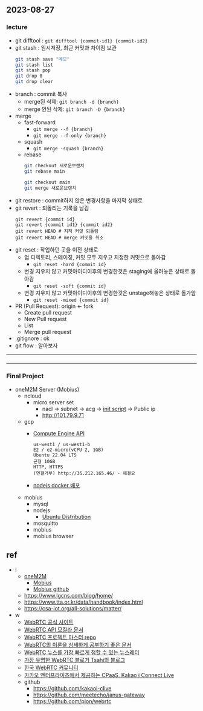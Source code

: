 ## 2023-08-27
### lecture
- git difftool : `git difftool {commit-id1} {commit-id2}`  
- git stash : 임시저장, 최근 커밋과 차이점 보관
  ```bash
  git stash save "메모"
  git stash list
  git stash pop
  git drop 0
  git drop clear
  ```
- branch : commit 복사
  - merge된 삭제: `git branch -d {branch}`
  - merge 안된 삭제: `git branch -D {branch}`
- merge
  - fast-forward
    - `git merge --f {branch}`
    - `git merge --f-only {branch}`
  - squash
    - `git merge -squash {branch}`
  - rebase
    ```bash
    git checkout 새로운브랜치 
    git rebase main 

    git checkout main 
    git merge 새로운브랜치
    ```
- git restore : commit하지 않은 변경사항을 마지막 상태로
- git revert : 되돌리는 기록을 남김
    ```
    git revert {commit id}
    git revert {commit id1} {commit id2}
    git revert HEAD # 지적 커밋 되돌림
    git revert HEAD # merge 커밋을 취소
    ```
- git reset : 작업하던 곳을 이전 상태로
  - 업 디렉토리, 스테이징, 커밋 모두 지우고 지정한 커밋으로 돌아감
    - `git reset -hard {commit id}`
  - 변경 지우지 않고 커밋아이디이후의 변경한것은 staging에 올려놓은 상태로 돌아감
    - `git reset -soft {commit id}`
  - 변경 지우지 않고 커밋아이디이후의 변경한것은 unstage해놓은 상태로 돌가암
    - `git reset -mixed {commit id}`
- PR (Pull Request): origin <- fork
  - Create pull request
  - New Pull request
  - List
  - Merge pull request
- .gitignore : ok
- git flow : 알아보자
---
###
---
### Final Project
- oneM2M Server (Mobius)
    - ncloud
        - micro server set
            - nacl -> subnet -> acg -> [init script](usvr-script.sh) -> Public ip
            - http://101.79.9.71
    - gcp
        - [Compute Engine API](https://cloud.google.com/compute/docs/reference/rest/v1?apix=true)
            
            ```
            us-west1 / us-west1-b
            E2 / e2-micro(vCPU 2, 1GB)
            Ubuntu 22.04 LTS
            균형 10GB
            HTTP, HTTPS
            (연결거부) http://35.212.165.46/ - 해결요
            ```
            
        - [nodejs docker 배포](https://medium.com/extales/node-js-%ED%94%84%EB%A1%9C%EC%A0%9D%ED%8A%B8%EB%A5%BC-docker%EB%A1%9C-%EB%B0%B0%ED%8F%AC%ED%95%98%EA%B8%B0-1-536e03b9b2ff)
    - mobius
        - mysql
        - nodejs
            - [Ubuntu Distribution](https://github.com/nodesource/distributions/blob/master/README.md)
        - mosquitto
        - mobius
        - mobius browser

## **ref**

- i
    - [oneM2M](https://www.onem2m.org/using-onem2m/developers/device-developers)
        - [Mobius](http://developers.iotocean.org/archives/module/mobius)
        - [Mobius github](https://github.com/IoTKETI/Mobius)
    - https://www.lgcns.com/blog/home/
    - https://www.tta.or.kr/data/handbook/index.html
    - https://csa-iot.org/all-solutions/matter/
- w
    - [WebRTC 공식 사이트](https://webrtc.org/)
    - [WebRTC API 모질라 문서](https://developer.mozilla.org/ko/docs/Web/API/WebRTC_API)
    - [WebRTC 프로젝트 마스터 repo](https://webrtc.googlesource.com/src)
    - [WebRTC의 이론을 상세하게 공부하기 좋은 문서](https://webrtcforthecurious.com/)
    - [WebRTC 뉴스를 가장 빠르게 접할 수 있는 뉴스레터](https://webrtcweekly.com/)
    - [가장 유명한 WebRTC 블로거 Tsahi의 블로그](https://bloggeek.me/)
    - [한국 WebRTC 커뮤니티](https://www.facebook.com/groups/rtc.korea)
    - [카카오 엔터프라이즈에서 제공하는 CPaaS, Kakao i Connect Live](https://connectlive.kakaoi.ai/)
    - github
        - https://github.com/kakaoi-clive
        - https://github.com/meetecho/janus-gateway
        - https://github.com/pion/webrtc